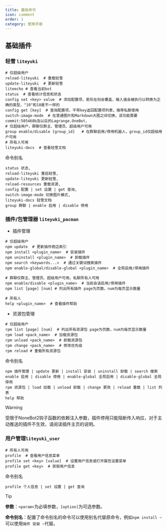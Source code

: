 ```yaml
---
title: 基础命令
icon: comment
order: 1
category: 使用手册
---
```


## 基础插件

### **轻雪 `liteyuki`**

```shell
# 仅超级用户
reload-liteyuki  # 重载轻雪
update-liteyuki  # 更新轻雪
liteecho # 查看当前bot
status  # 查看统计信息和状态
config set <key> value  # 添加配置项，若存在则会覆盖，输入值会被执行以转换为正确的类型，"10"和10是不一样的
config get [key]  # 查询配置项，不带key返回配置项列表，推荐私聊使用
switch-image-mode  # 在普通图片和Markdown大图之间切换，该功能需要commit:505468b及以后的Lagrange.OneBot，
# 仅超级用户，群聊仅群主、管理员、超级用户可用
group enable/disable [group_id]   # 在群聊启用/停用机器人，group_id仅超级用户可用
# 所有人可用
liteyuki-docs  # 查看轻雪文档
```

命令别名

```shell
status 状态,
reload-liteyuki 重启轻雪, 
update-liteyuki 更新轻雪, 
reload-resources 重载资源, 
config 配置 | set 设置 | get 查询, 
switch-image-mode 切换图片模式, 
liteyuki-docs 轻雪文档
group 群聊 | enable 启用 | disable 停用
```

### **插件/包管理器 `liteyuki_pacman`**

- 插件管理

```shell
# 仅超级用户
npm update  # 更新插件商店索引
npm install <plugin_name>  # 安装插件
npm uninstall <plugin_name>  # 卸载插件
npm search <keywords...>  # 通过关键词搜索插件
npm enable-global/disable-global <plugin_name>  # 全局启用/停用插件

# 群聊仅群主、管理员、超级用户可用，私聊所有人可用
npm enable/disable <plugin_name>  # 当前会话启用/停用插件
npm list [page] [num] # 列出所有插件 page为页数，num为每页显示数量

# 所有人
help <plugin_name>  # 查看插件帮助
```

- 资源包管理

```shell
# 仅超级用户
rpm list [page] [num]  # 列出所有资源包 page为页数，num为每页显示数量
rpm load <pack_name>  # 加载资源包
rpm unload <pack_name>  # 卸载资源包
rpm change <pack_name>  # 修改优先级
rpm reload # 重载所有资源包
```

命令别名

```shell
npm 插件管理 | update 更新 | install 安装 | uninstall 卸载 | search 搜索
enable 启用 | disable 停用 | enable-global 全局启用 | disable-global 全局停用
rpm 资源包 | load 加载 | unload 卸载 | change 更改 | reload 重载 | list 列表
help 帮助
```

> [!warning]
> 受限于NoneBot2钩子函数的依赖注入参数，插件停用只能阻断传入响应，对于主动推送的插件不生效，请阅读插件主页的说明。

### **用户管理`liteyuki_user`**

```shell
# 所有人可用
profile  # 查看用户信息菜单
profile set <key> [value]  # 设置用户信息或打开属性设置菜单
profile get <key>  # 获取用户信息
```

命令别名

```shell
profile 个人信息 | set 设置 | get 查询
```

> [!tip]
> **参数**：`<param>`为必填参数，`[option]`为可选参数。
>
> **命令别名**：配置了命令别名的命令可以使用别名代替原命令，例如`npm install ~`可以使用`插件 安装 ~`代替。
